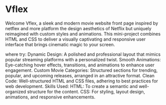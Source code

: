 # Vflex
Welcome Vflex, a sleek and modern movie website front page inspired by  netflex and more platform the design aesthetics of Netflix but uniquely reimagined with custom styles and animations. This mini-project combines HTML and CSS to deliver a visually captivating and responsive user interface that brings cinematic magic to your screen.

where try:
Dynamic Design: A polished and professional layout that mimics popular streaming platforms with a personalized twist.
Smooth Animations: Eye-catching hover effects, transitions, and animations to enhance user engagement.
Custom Movie Categories: Structured sections for trending, popular, and upcoming releases, arranged in an attractive format.
Clean Code: Well-structured HTML and CSS files, adhering to best practices for web development.
Skills Used:
HTML: To create a semantic and well-organized structure for the content.
CSS: For styling, layout design, animations, and responsive enhancements.
